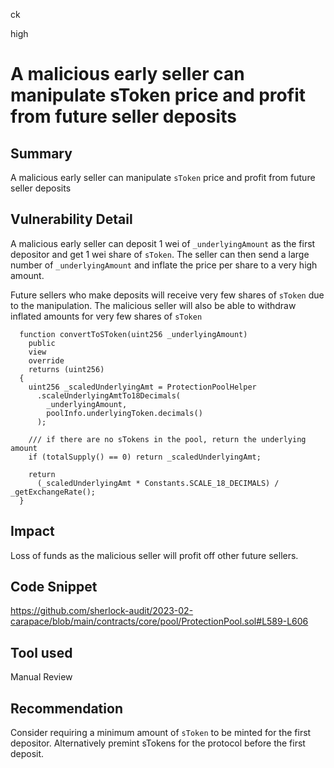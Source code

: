 ck

high

# A malicious early seller can manipulate sToken price and profit from future seller deposits

## Summary

A malicious early seller can manipulate `sToken` price and profit from future seller deposits

## Vulnerability Detail

A malicious early seller can deposit 1 wei of `_underlyingAmount` as the first depositor and get 1 wei share of `sToken`.
The seller can then send a large number of `_underlyingAmount` and inflate the price per share to a very high amount.

Future sellers who make deposits will receive very few shares of `sToken` due to the manipulation.
The malicious seller will also be able to withdraw inflated amounts for very few shares of `sToken`

```solidity
  function convertToSToken(uint256 _underlyingAmount)
    public
    view
    override
    returns (uint256)
  {
    uint256 _scaledUnderlyingAmt = ProtectionPoolHelper
      .scaleUnderlyingAmtTo18Decimals(
        _underlyingAmount,
        poolInfo.underlyingToken.decimals()
      );

    /// if there are no sTokens in the pool, return the underlying amount
    if (totalSupply() == 0) return _scaledUnderlyingAmt;

    return
      (_scaledUnderlyingAmt * Constants.SCALE_18_DECIMALS) / _getExchangeRate();
  }
```

## Impact

Loss of funds as the malicious seller will profit off other future sellers.

## Code Snippet

https://github.com/sherlock-audit/2023-02-carapace/blob/main/contracts/core/pool/ProtectionPool.sol#L589-L606

## Tool used

Manual Review

## Recommendation

Consider requiring a minimum amount of `sToken` to be minted for the first depositor. Alternatively premint sTokens for the protocol before the first deposit.